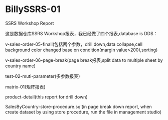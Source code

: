 # BillySSRS-01

SSRS Workshop Report

这是数据仓库SSRS Workshop报表，我已经做了四个报表,database is DDS：

v-sales-order-05-finall(包括两个参数，drill down,data collapse,cell background color changed base on condition(margin value>200),sorting)

v-sales-order-06-page-break(page break报表,split data to multiple sheet by country name)

test-02-muti-parameter(多参数报表）

matrix-01(矩阵报表)

product-detail(this report for drill down)

SalesByCountry-store-procedure.sql(in page break down report, when create dataset by using store procedure, run the file in management studio)
